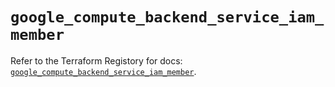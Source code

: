 # `google_compute_backend_service_iam_member`

Refer to the Terraform Registory for docs: [`google_compute_backend_service_iam_member`](https://registry.terraform.io/providers/hashicorp/google-beta/4.72.0/docs/resources/google_compute_backend_service_iam_member).
